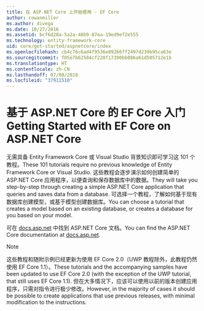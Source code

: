 ```yaml
---
title: 在 ASP.NET Core 上开始使用 - EF Core
author: rowanmiller
ms.author: divega
ms.date: 10/27/2016
ms.assetid: bcf6d28a-5a2a-40b9-87ea-19ed9ef2e555
ms.technology: entity-framework-core
uid: core/get-started/aspnetcore/index
ms.openlocfilehash: cb4c76c6ad4f9536e89266ff2497d239b95ca63e
ms.sourcegitcommit: f05e7b62584cf228f17390bb086a61d505712e1b
ms.translationtype: HT
ms.contentlocale: zh-CN
ms.lasthandoff: 07/08/2018
ms.locfileid: "37911510"
---
```

# <a name="getting-started-with-ef-core-on-aspnet-core"></a><span data-ttu-id="36026-102">基于 ASP.NET Core 的 EF Core 入门</span><span class="sxs-lookup"><span data-stu-id="36026-102">Getting Started with EF Core on ASP.NET Core</span></span>

<span data-ttu-id="36026-103">无需具备 Entity Framework Core 或 Visual Studio 背景知识即可学习这 101 个教程。</span><span class="sxs-lookup"><span data-stu-id="36026-103">These 101 tutorials require no previous knowledge of Entity Framework Core or Visual Studio.</span></span> <span data-ttu-id="36026-104">这些教程会逐步演示如何创建简单的 ASP.NET Core 应用程序，以便查询和保存数据库中的数据。</span><span class="sxs-lookup"><span data-stu-id="36026-104">They will take you step-by-step through creating a simple ASP.NET Core application that queries and saves data from a database.</span></span> <span data-ttu-id="36026-105">可选择一个教程，了解如何基于现有数据库创建模型，或基于模型创建数据库。</span><span class="sxs-lookup"><span data-stu-id="36026-105">You can choose a tutorial that creates a model based on an existing database, or creates a database for you based on your model.</span></span>

<span data-ttu-id="36026-106">可在 [docs.asp.net](https://docs.asp.net) 中找到 ASP.NET Core 文档。</span><span class="sxs-lookup"><span data-stu-id="36026-106">You can find the ASP.NET Core documentation at [docs.asp.net](https://docs.asp.net).</span></span>

> [!NOTE]  
> <span data-ttu-id="36026-107">这些教程和随附示例已经更新为使用 EF Core 2.0（UWP 教程除外，此教程仍然使用 EF Core 1.1）。</span><span class="sxs-lookup"><span data-stu-id="36026-107">These tutorials and the accompanying samples have been updated to use EF Core 2.0 (with the exception of the UWP tutorial, that still uses EF Core 1.1).</span></span> <span data-ttu-id="36026-108">但在大多情况下，应该可以使用以前的版本创建应用程序，只需对指令进行极少修改。</span><span class="sxs-lookup"><span data-stu-id="36026-108">However, in the majority of cases it should be possible to create applications that use previous releases, with minimal modification to the instructions.</span></span>
